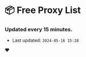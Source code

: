 # :package: Free Proxy List
### Updated every 15 minutes.

- Last updated: `2024-05-16 15:28`

:heart:
